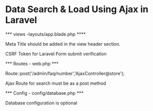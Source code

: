 # Data Search & Load Using Ajax in Laravel

*** views -layouts/app.blade.php ****

Meta Title should be added in the view header section.

<meta name="_token" content="{{csrf_token()}}" />

CSRF Token for Laravel Form submit verification



*** Routes - web.php ***

Route::post('/admin/faq/number','AjaxController@store');

Ajax Route for search must be as a post method



*** Config - config/database.php ***

Database configuration is optional
